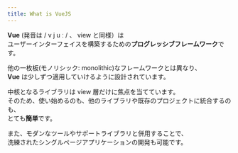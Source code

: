 ```yaml
---
title: What is VueJS
---
```


__Vue__ (発音は / v j u ː / 、 view と同様）は  
ユーザーインターフェイスを構築するための<strong>プログレッシブフレームワーク</strong>です。  

他の一枚板(モノリシック: monolithic)なフレームワークとは異なり、  
__Vue__ は少しずつ適用していけるように設計されています。  

中核となるライブラリは view 層だけに焦点を当てています。  
そのため、使い始めるのも、他のライブラリや既存のプロジェクトに統合するのも、  
とても<strong>簡単</strong>です。  

また、モダンなツールやサポートライブラリと併用することで、  
洗練されたシングルページアプリケーションの開発も可能です。  
